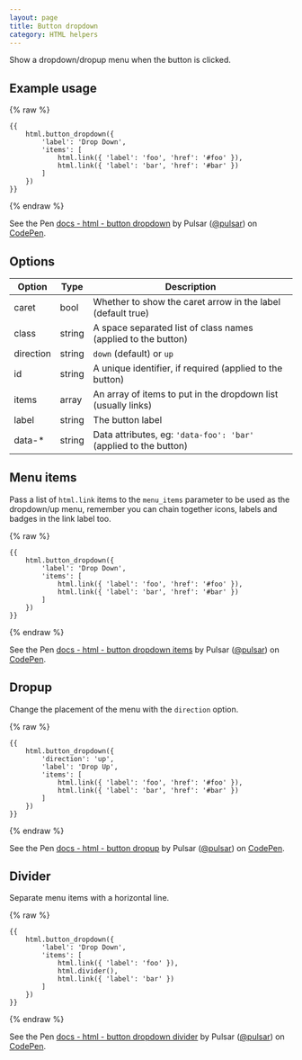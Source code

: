 ```yaml
---
layout: page
title: Button dropdown
category: HTML helpers
---
```


Show a dropdown/dropup menu when the button is clicked.

## Example usage

{% raw %}
```twig
{{
    html.button_dropdown({
        'label': 'Drop Down',
        'items': [
            html.link({ 'label': 'foo', 'href': '#foo' }),
            html.link({ 'label': 'bar', 'href': '#bar' })
        ]
    })
}}
```
{% endraw %}

<div><p data-height="140" data-theme-id="24005" data-slug-hash="XjdJPp" data-default-tab="result" data-user="pulsar" data-embed-version="2" class="codepen">See the Pen <a href="http://codepen.io/pulsar/pen/XjdJPp/">docs - html - button dropdown</a> by Pulsar (<a href="http://codepen.io/pulsar">@pulsar</a>) on <a href="http://codepen.io">CodePen</a>.</p>
<script async src="//assets.codepen.io/assets/embed/ei.js"></script></div>

## Options

Option    | Type   | Description
--------- | ------ | -----------------------------------------------------------
caret     | bool   | Whether to show the caret arrow in the label (default true)
class     | string | A space separated list of class names (applied to the button)
direction | string | `down` (default) or `up`
id        | string | A unique identifier, if required (applied to the button)
items     | array  | An array of items to put in the dropdown list (usually links)
label     | string | The button label
data-*    | string | Data attributes, eg: `'data-foo': 'bar'` (applied to the button)

## Menu items

Pass a list of `html.link` items to the `menu_items` parameter to be used as the dropdown/up menu, remember you can chain together icons, labels and badges in the link label too.

{% raw %}
```twig
{{
    html.button_dropdown({
        'label': 'Drop Down',
        'items': [
            html.link({ 'label': 'foo', 'href': '#foo' }),
            html.link({ 'label': 'bar', 'href': '#bar' })
        ]
    })
}}
```
{% endraw %}

<p data-height="240" data-theme-id="24005" data-slug-hash="xEVbNP" data-default-tab="result" data-user="pulsar" data-embed-version="2" class="codepen">See the Pen <a href="http://codepen.io/pulsar/pen/xEVbNP/">docs - html - button dropdown items</a> by Pulsar (<a href="http://codepen.io/pulsar">@pulsar</a>) on <a href="http://codepen.io">CodePen</a>.</p>
<script async src="//assets.codepen.io/assets/embed/ei.js"></script>

## Dropup

Change the placement of the menu with the `direction` option.

{% raw %}
```twig
{{
    html.button_dropdown({
        'direction': 'up',
        'label': 'Drop Up',
        'items': [
            html.link({ 'label': 'foo', 'href': '#foo' }),
            html.link({ 'label': 'bar', 'href': '#bar' })
        ]
    })
}}
```
{% endraw %}

<div><p data-height="145" data-theme-id="24005" data-slug-hash="BLKyvZ" data-default-tab="result" data-user="pulsar" data-embed-version="2" class="codepen">See the Pen <a href="http://codepen.io/pulsar/pen/BLKyvZ/">docs - html - button dropup</a> by Pulsar (<a href="http://codepen.io/pulsar">@pulsar</a>) on <a href="http://codepen.io">CodePen</a>.</p>
<script async src="//assets.codepen.io/assets/embed/ei.js"></script></div>

## Divider

Separate menu items with a horizontal line.

{% raw %}
```twig
{{
    html.button_dropdown({
        'label': 'Drop Down',
        'items': [
            html.link({ 'label': 'foo' }),
            html.divider(),
            html.link({ 'label': 'bar' })
        ]
    })
}}
```
{% endraw %}

<div><p data-height="150" data-theme-id="24005" data-slug-hash="pEyvYg" data-default-tab="result" data-user="pulsar" data-embed-version="2" class="codepen">See the Pen <a href="http://codepen.io/pulsar/pen/pEyvYg/">docs - html - button dropdown divider</a> by Pulsar (<a href="http://codepen.io/pulsar">@pulsar</a>) on <a href="http://codepen.io">CodePen</a>.</p>
<script async src="//assets.codepen.io/assets/embed/ei.js"></script></div>
